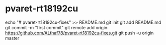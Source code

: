 # pvaret-rt18192cu
echo "# pvaret-rt18192cu-fixes" >> README.md git init git add README.md git commit -m "first commit" git remote add origin https://github.com/ALthaf78/pvaret-rt18192cu-fixes.git git push -u origin master
